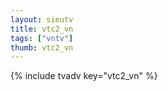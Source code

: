 ```yaml
--- 
layout: sieutv
title: vtc2_vn
tags: ["vntv"]
thumb: vtc2_vn
---
```

{% include tvadv key="vtc2_vn" %}
